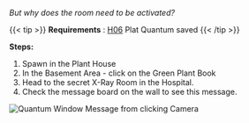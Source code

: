 _But why does the room need to be activated?_
 
{{< tip >}}
**Requirements** : [H06](/casebook/light_panel#h06) Plat Quantum saved
{{< /tip >}}


**Steps:**

1. Spawn in the Plant House
1. In the Basement Area - click on the Green Plant Book
1. Head to the secret X-Ray Room in the Hospital.
1. Check the message board on the wall to see this message.

![Quantum Window Message from clicking Camera](/images/bh/room-activated.png)